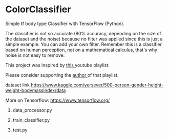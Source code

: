 # ColorClassifier

Simple tf body type Classifier with TensorFlow (Python).

The classifier is not so accurate (80% accuracy, depending on the size of the dataset and the noise) because no filter was applied since this is just a simple example. You can add your own filter. Remember this is a classifier based on human perception, not on a mathematical calculus, that's why noise is not easy to remove.

This project was inspired by <a href = 'https://www.youtube.com/watch?v=y59-frfKR58&list=PLRqwX-V7Uu6bmMRCIoTi72aNWHo7epX4L'>this </a> youtube playlist.

Please consider supporting the <a href = https://www.youtube.com/user/shiffman > author </a> of that playlist.

dataset link https://www.kaggle.com/yersever/500-person-gender-height-weight-bodymassindex/data

More on Tensorflow: https://www.tensorflow.org/

1. data_processor.py

2. train_classifier.py

3. test.py
